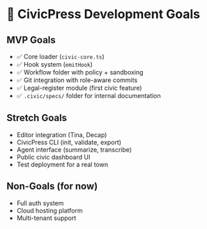 # 🎯 CivicPress Development Goals

## MVP Goals

- ✅ Core loader (`civic-core.ts`)
- ✅ Hook system (`emitHook`)
- ✅ Workflow folder with policy + sandboxing
- ✅ Git integration with role-aware commits
- ✅ Legal-register module (first civic feature)
- ✅ `.civic/specs/` folder for internal documentation

## Stretch Goals

- Editor integration (Tina, Decap)
- CivicPress CLI (init, validate, export)
- Agent interface (summarize, transcribe)
- Public civic dashboard UI
- Test deployment for a real town

## Non-Goals (for now)

- Full auth system
- Cloud hosting platform
- Multi-tenant support
